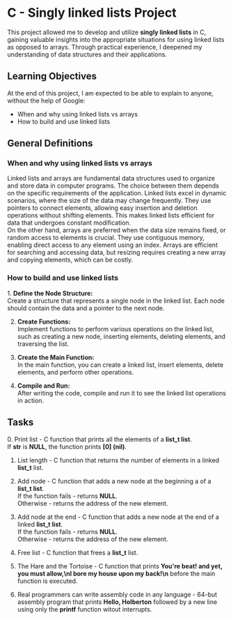 <h1>C - Singly linked lists Project</h1>
<p>This project allowed me to develop and utilize <b>singly linked lists</b> in C, gaining valuable insights into the appropriate situations for using linked lists as opposed to arrays. Through practical experience, I deepened my understanding of data structures and their applications.</p>

<h2>Learning Objectives</h2>
<p>At the end of this project, I am expected to be able to explain to anyone, without the help of Google:<br>
<ul>
<li>When and why using linked lists vs arrays</li>
<li>How to build and use linked lists</li>
</ul></p>

<h2>General Definitions</h2>
<h3>When and why using linked lists vs arrays</h3>
<p>Linked lists and arrays are fundamental data structures used to organize and store data in computer programs. The choice between them depends on the specific requirements of the application. Linked lists excel in dynamic scenarios, where the size of the data may change frequently. They use pointers to connect elements, allowing easy insertion and deletion operations without shifting elements. This makes linked lists efficient for data that undergoes constant modification.<br> On the other hand, arrays are preferred when the data size remains fixed, or random access to elements is crucial. They use contiguous memory, enabling direct access to any element using an index. Arrays are efficient for searching and accessing data, but resizing requires creating a new array and copying elements, which can be costly.</p>

<h3>How to build and use linked lists</h3>
1. <b>Define the Node Structure:</b><br>
Create a structure that represents a single node in the linked list. Each node should contain the data and a pointer to the next node.

2. <b>Create Functions:</b><br> Implement functions to perform various operations on the linked list, such as creating a new node, inserting elements, deleting elements, and traversing the list.

3. <b>Create the Main Function:</b><br> In the main function, you can create a linked list, insert elements, delete elements, and perform other operations.

4. <b>Compile and Run:</b><br>After writing the code, compile and run it to see the linked list operations in action.

<h2>Tasks</h2>
0. Print list - C function that prints all the elements of a <b>list_t list</b>.<br>If <b>str</b> is <b>NULL</b>, the function prints <b>[0] (nil)</b>.<br>

1. List length - C function that returns the number of elements in a linked <b>list_t</b> list.<br>

2. Add node - C function that adds a new node at the beginning a of a <b>list_t list</b>.<br>
If the function fails - returns <b>NULL</b>.<br>
Otherwise - returns the address of the new element.<br>

3. Add node at the end - C function that adds a new node at the end of a linked <b>list_t list</b>.<br>
If the function fails - returns <b>NULL</b>.<br>
Otherwise - returns the address of the new element.<br>

4. Free list - C function that frees a <b>list_t</b> list.<br>

5. The Hare and the Tortoise - C function that prints <b>You're beat! and yet, you must allow,\nI bore my house upon my back!\n</b> before the main function is executed.<br>

6. Real programmers can write assembly code in any language - 64-but assembly program that prints <b>Hello, Holberton</b> followed by a new line using only the <b>printf</b> function witout interrupts.
